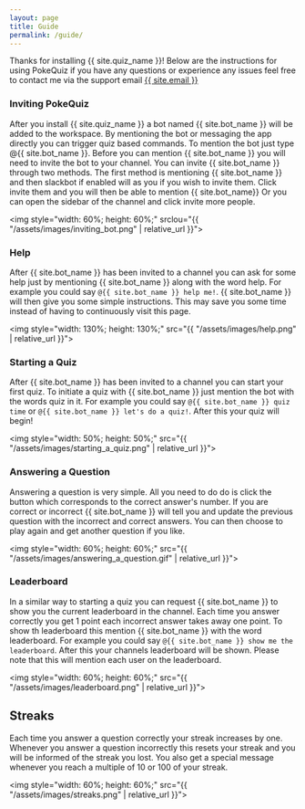 ```yaml
---
layout: page
title: Guide
permalink: /guide/
---
```


Thanks for installing {{ site.quiz_name }}! Below are the instructions for using PokeQuiz
if you have any questions or experience any issues
feel free to contact me via the support email <a href="mailto:{{site.email}}">{{ site.email }}</a>

### Inviting PokeQuiz

After you install {{ site.quiz_name }} a bot named {{ site.bot_name }} will
be added to the workspace. By mentioning the bot or messaging the app directly
you can trigger quiz based commands. To mention the bot just type @{{ site.bot_name }}.
Before you can mention {{ site.bot_name }} you will need to invite the bot to your channel.
You can invite {{ site.bot_name }} through two methods. The first method is
mentioning {{ site.bot_name }} and then slackbot if enabled will as you if
you wish to invite them. Click invite them and you will then be able to
mention {{ site.bot_name}} Or you can open the sidebar of the channel and
click invite more people.

<img style="width: 60%; height: 60%;" srclou="{{ "/assets/images/inviting_bot.png" | relative_url }}">

### Help

After {{ site.bot_name }} has been invited to a channel you can ask for
some help just by mentioning {{ site.bot_name }} along with the word help.
For example you could say ```@{{ site.bot_name }} help me!```. {{ site.bot_name }}
will then give you some simple instructions. This may save you some time instead
of having to continuously visit this page.

<img style="width: 130%; height: 130%;" src="{{ "/assets/images/help.png" | relative_url }}">

### Starting a Quiz

After {{ site.bot_name }} has been invited to a channel you can start your
first quiz. To initiate a quiz with {{ site.bot_name }} just mention the bot
with the words quiz in it. For example you could say ```@{{ site.bot_name }}
quiz time``` or ```@{{ site.bot_name }} let's do a quiz!```. After this
your quiz will begin!

<img style="width: 50%; height: 50%;" src="{{ "/assets/images/starting_a_quiz.png" | relative_url }}">

### Answering a Question

Answering a question is very simple. All you need to do do is click the button which corresponds to the correct answer's number.
If you are correct or incorrect {{ site.bot_name }} will tell you and update the previous question with the incorrect and correct
answers. You can then choose to play again and get another question if you like.

<img style="width: 60%; height: 60%;" src="{{ "/assets/images/answering_a_question.gif" | relative_url }}">

### Leaderboard

In a similar way to starting a quiz you can request {{ site.bot_name }} to
show you the current leaderboard in the channel. Each time you answer correctly you get 1 point each incorrect answer takes away one point.
To show th leaderboard this mention {{ site.bot_name }} with the word leaderboard.
For example you could say ```@{{ site.bot_name }} show me the leaderboard```.
After this your channels leaderboard will be shown. Please note that this will mention each user on the leaderboard.

<img style="width: 60%; height: 60%;" src="{{ "/assets/images/leaderboard.png" | relative_url }}">

## Streaks

Each time you answer a question correctly your streak increases by one.
Whenever you answer a question incorrectly this resets your streak and you
will be informed of the streak you lost. You also get a special message whenever you
reach a multiple of 10 or 100 of your streak.

<img style="width: 60%; height: 60%;" src="{{ "/assets/images/streaks.png" | relative_url }}">